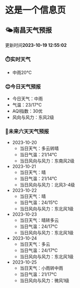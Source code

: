 # 这是一个信息页 
## 🌤️**南昌**天气预报
更新时间**2023-10-19 12:55:02**
### ⏱️实时天气
- 中雨20℃
### 😊今日天气预报
- 今日天气：中雨
- 气温：23/17℃
- AQI指数：30优
- 风向与风力：东风2级
### 🤩未来六天天气预报
- 2023-10-20
  - 当日天气：多云转晴
  - 当日气温：21/14℃
  - 当日风向与风力：东南风2级
- 2023-10-21
  - 当日天气：晴
  - 当日气温：21/14℃
  - 当日风向与风力：北风3-4级
- 2023-10-22
  - 当日天气：晴
  - 当日气温：24/15℃
  - 当日风向与风力：东北风1级
- 2023-10-23
  - 当日天气：晴转多云
  - 当日气温：24/17℃
  - 当日风向与风力：东北风1级
- 2023-10-24
  - 当日天气：多云
  - 当日气温：24/17℃
  - 当日风向与风力：东北风1级
- 2023-10-25
  - 当日天气：小雨转中雨
  - 当日气温：21/17℃
  - 当日风向与风力：微风1级

